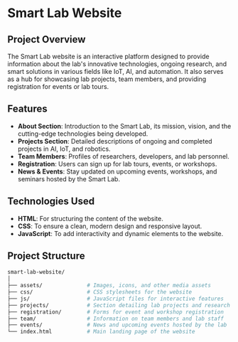 # Smart Lab Website

## Project Overview
The Smart Lab website is an interactive platform designed to provide information about the lab's innovative technologies, ongoing research, and smart solutions in various fields like IoT, AI, and automation. It also serves as a hub for showcasing lab projects, team members, and providing registration for events or lab tours.

## Features
- **About Section**: Introduction to the Smart Lab, its mission, vision, and the cutting-edge technologies being developed.
- **Projects Section**: Detailed descriptions of ongoing and completed projects in AI, IoT, and robotics.
- **Team Members**: Profiles of researchers, developers, and lab personnel.
- **Registration**: Users can sign up for lab tours, events, or workshops.
- **News & Events**: Stay updated on upcoming events, workshops, and seminars hosted by the Smart Lab.
  
## Technologies Used
- **HTML**: For structuring the content of the website.
- **CSS**: To ensure a clean, modern design and responsive layout.
- **JavaScript**: To add interactivity and dynamic elements to the website.
  
## Project Structure
```bash
smart-lab-website/
│
├── assets/              # Images, icons, and other media assets
├── css/                 # CSS stylesheets for the website
├── js/                  # JavaScript files for interactive features
├── projects/            # Section detailing lab projects and research
├── registration/        # Forms for event and workshop registration
├── team/                # Information on team members and lab staff
├── events/              # News and upcoming events hosted by the lab
└── index.html           # Main landing page of the website
